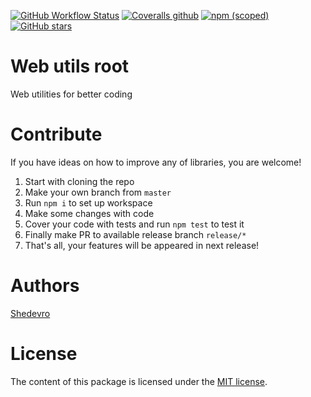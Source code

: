 [![GitHub Workflow Status](https://img.shields.io/github/workflow/status/Shedevro/web-utils/CI?style=flat-square)](https://github.com/Shedevro/web-utils/actions?query=workflow%3ACI)
[![Coveralls github](https://img.shields.io/coveralls/github/Shedevro/web-utils?style=flat-square)](https://coveralls.io/github/Shedevro/web-utils)
[![npm (scoped)](https://img.shields.io/npm/v/@shedevro/core?style=flat-square)](https://www.npmjs.com/package/@shedevro/assert)
[![GitHub stars](https://img.shields.io/github/stars/shedevro/web-utils?label=GitHub%20%E2%98%85&style=flat-square)](https://github.com/Shedevro/web-utils)


# Web utils root
Web utilities for better coding


# Contribute
If you have ideas on how to improve any of libraries, you are welcome!

1. Start with cloning the repo
2. Make your own branch from `master`
3. Run `npm i` to set up workspace
4. Make some changes with code
5. Cover your code with tests and run `npm test` to test it
6. Finally make PR to available release branch `release/*`
7. That's all, your features will be appeared in next release!


# Authors
[Shedevro](https://github.com/Shedevro)

# License
The content of this package is licensed under the [MIT license](https://github.com/Shedevro/web-utils/blob/master/LICENSE).
